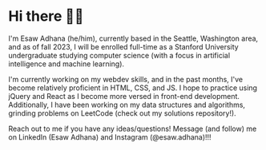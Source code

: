 # Hi there 👋🏿

I'm Esaw Adhana (he/him), currently based in the Seattle, Washington area, and as of fall 2023, I will be enrolled full-time as a Stanford University undergraduate studying computer science (with a focus in artificial intelligence and machine learning).

I'm currently working on my webdev skills, and in the past months, I've become relatively proficient in HTML, CSS, and JS. I hope to practice using jQuery and React as I become more versed in front-end development. Additionally, I have been working on my data structures and algorithms, grinding problems on LeetCode (check out my solutions repository!).

Reach out to me if you have any ideas/questions! Message (and follow) me on LinkedIn (Esaw Adhana) and Instagram (@esaw.adhana)!!!
